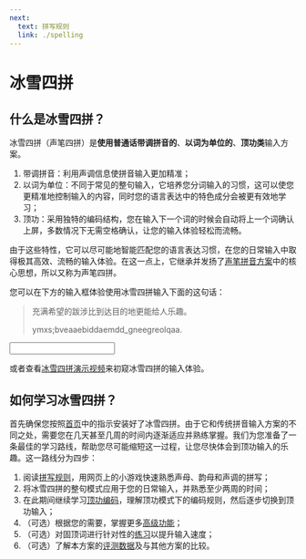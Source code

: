 ```yaml
---
next:
  text: 拼写规则
  link: ./spelling
---
```


<script setup>
import Input from '../components/Input.vue'
</script>

# 冰雪四拼

## 什么是冰雪四拼？

冰雪四拼（声笔四拼）是**使用普通话带调拼音的**、**以词为单位的**、**顶功类**输入方案。

1. 带调拼音：利用声调信息使拼音输入更加精准；
2. 以词为单位：不同于常见的整句输入，它培养您分词输入的习惯，这可以使您更精准地控制输入的内容，同时您的语言表达中的特色成分会被更有效地学习；
3. 顶功：采用独特的编码结构，您在输入下一个词的时候会自动将上一个词确认上屏，多数情况下无需空格确认，让您的输入体验轻松而流畅。

由于这些特性，它可以尽可能地智能匹配您的语言表达习惯，在您的日常输入中取得极其高效、流畅的输入体验。在这一点上，它继承并发扬了[声笔拼音方案](https://sbxlm.github.io/sbpy/)中的核心思想，所以又称为声笔四拼。

<div class="interactive">
您可以在下方的输入框体验使用冰雪四拼输入下面的这句话：

> 充满希望的跋涉比到达目的地更能给人乐趣。
>
> ymxs;bveaaebiddaemdd_gneegreolqaa.

<ClientOnly>
  <Input />
</ClientOnly>
</div>

或者查看[冰雪四拼演示视频](https://www.bilibili.com/video/BV1uuchewEzs)来初窥冰雪四拼的输入体验。

## 如何学习冰雪四拼？

首先确保您按照[首页](/index#下载安装)中的指示安装好了冰雪四拼。由于它和传统拼音输入方案的不同之处，需要您在几天甚至几周的时间内逐渐适应并熟练掌握。我们为您准备了一条最佳的学习路线，帮助您尽可能缩短这一过程，让您尽快体会到顶功输入的乐趣。这一路线分为四步：

1. 阅读[拼写规则](./spelling)，用网页上的小游戏快速熟悉声母、韵母和声调的拼写；
2. 将冰雪四拼的整句模式应用于您的日常输入，并熟悉至少两周的时间；
3. 在此期间继续学习[顶功编码](./basic)，理解顶功模式下的编码规则，然后逐步切换到顶功输入；
4. （可选）根据您的需要，掌握更多[高级功能](./advanced)；
5. （可选）对固顶词进行针对性的[练习](./practice)以提升输入速度；
6. （可选）了解本方案的[评测数据](./evaluation)及与其他方案的比较。
